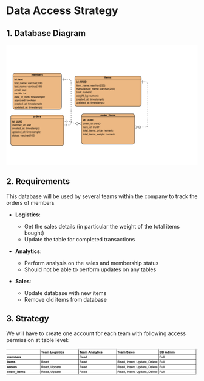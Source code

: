 # Data Access Strategy

## 1. Database Diagram 
![alt text](../../02_Databases/ER_Diagram.png)

## 2. Requirements
This database will be used by several teams within the company to track the orders of members

- <b>Logistics</b>:
  - Get the sales details (in particular the weight of the total items bought)
  - Update the table for completed transactions

- <b>Analytics</b>:
  - Perform analysis on the sales and membership status
  - Should not be able to perform updates on any tables

- <b>Sales</b>:
  - Update database with new items
  - Remove old items from database
  
## 3. Strategy
We will have to create one account for each team with following access permission at table level:

![alt text](access_control.png)
